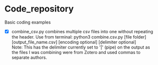 # Code_repository
Basic coding examples
- [x] combine_csv.py combines multiple csv files into one without repeating the header. Use from terminal: python3 combine.csv.py [file folder] [output_file_name.csv] [encoding optional] [delimiter optional]<br>
Note: This has the delimiter currently set to '|' (pipe) on the output as the files I was combining were from Zotero and used commas to separate authors. 
